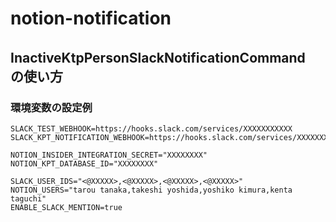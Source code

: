 # notion-notification

## InactiveKtpPersonSlackNotificationCommand　の使い方

### 環境変数の設定例

``` 
SLACK_TEST_WEBHOOK=https://hooks.slack.com/services/XXXXXXXXXXX
SLACK_KPT_NOTIFICATION_WEBHOOK=https://hooks.slack.com/services/XXXXXXXXXX/XXXXXXXXX

NOTION_INSIDER_INTEGRATION_SECRET="XXXXXXXX"
NOTION_KPT_DATABASE_ID="XXXXXXXX"

SLACK_USER_IDS="<@XXXXX>,<@XXXXX>,<@XXXXX>,<@XXXXX>"
NOTION_USERS="tarou tanaka,takeshi yoshida,yoshiko kimura,kenta taguchi"
ENABLE_SLACK_MENTION=true
``` 
